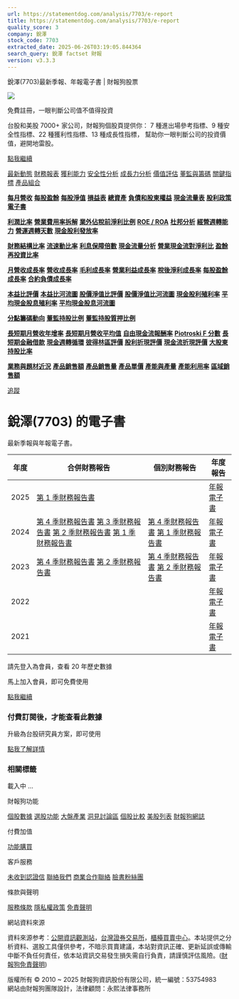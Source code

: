 ```yaml
---
url: https://statementdog.com/analysis/7703/e-report
title: https://statementdog.com/analysis/7703/e-report
quality_score: 3
company: 銳澤
stock_code: 7703
extracted_date: 2025-06-26T03:19:05.844364
search_query: 銳澤 factset 財報
version: v3.3.3
---
```


銳澤(7703)最新季報、年報電子書 | 財報狗股票















![](https://www.facebook.com/tr?id=1265443774131605&ev=PageView&noscript=1)













































































免費註冊，一眼判斷公司值不值得投資

台股和美股 7000+ 家公司，財報狗個股頁提供你：
7 種進出場參考指標、9 種安全性指標、22 種獲利性指標、13 種成長性指標，
幫助你一眼判斷公司的投資價值，避開地雷股。

[點我繼續](/users/sign_up)

[最新動態](/analysis/7703)
[財務報表](/analysis/7703/monthly-revenue)
[獲利能力](/analysis/7703/profit-margin)
[安全性分析](/analysis/7703/financial-structure-ratio)
[成長力分析](/analysis/7703/monthly-revenue-growth-rate)
[價值評估](/analysis/7703/pe)
[董監與籌碼](/analysis/7703/broker-trading)
[關鍵指標](/analysis/7703/long-term-and-short-term-monthly-revenue-yoy)
[產品組合](/analysis/7703/ai-search)

[**每月營收**](/analysis/7703/monthly-revenue)
[**每股盈餘**](/analysis/7703/eps)
[**每股淨值**](/analysis/7703/nav)
[**損益表**](/analysis/7703/income-statement)
[**總資產**](/analysis/7703/assets)
[**負債和股東權益**](/analysis/7703/liabilities-and-equity)
[**現金流量表**](/analysis/7703/cash-flow-statement)
[**股利政策**](/analysis/7703/dividend-policy)
[**電子書**](/analysis/7703/e-report)

[**利潤比率**](/analysis/7703/profit-margin)
[**營業費用率拆解**](/analysis/7703/operating-expense-ratio)
[**業外佔稅前淨利比例**](/analysis/7703/non-operating-income-to-profit-before-tax)
[**ROE / ROA**](/analysis/7703/roe-roa)
[**杜邦分析**](/analysis/7703/du-pont-analysis)
[**經營週轉能力**](/analysis/7703/turnover-ratio)
[**營運週轉天數**](/analysis/7703/turnover-days)
[**現金股利發放率**](/analysis/7703/dividend-payout-ratio)

[**財務結構比率**](/analysis/7703/financial-structure-ratio)
[**流速動比率**](/analysis/7703/current-ratio-and-quick-ratio)
[**利息保障倍數**](/analysis/7703/interest-coverage-ratio)
[**現金流量分析**](/analysis/7703/cash-flow-analysis)
[**營業現金流對淨利比**](/analysis/7703/operating-cash-flow-to-net-income-ratio)
[**盈餘再投資比率**](/analysis/7703/reinvestment-rate)

[**月營收成長率**](/analysis/7703/monthly-revenue-growth-rate)
[**營收成長率**](/analysis/7703/revenue-growth-rate)
[**毛利成長率**](/analysis/7703/gross-profit-growth-rate)
[**營業利益成長率**](/analysis/7703/operating-income-growth-rate)
[**稅後淨利成長率**](/analysis/7703/net-income-growth-rate)
[**每股盈餘成長率**](/analysis/7703/eps-growth-rate)
[**合約負債成長率**](/analysis/7703/current-contract-liabilities-growth-rate)

[**本益比評價**](/analysis/7703/pe)
[**本益比河流圖**](/analysis/7703/pe-band)
[**股價淨值比評價**](/analysis/7703/pb)
[**股價淨值比河流圖**](/analysis/7703/pb-band)
[**現金股利殖利率**](/analysis/7703/dividend-yield)
[**平均現金股息殖利率**](/analysis/7703/average-dividend-yield)
[**平均現金股息河流圖**](/analysis/7703/average-dividend-yield-band)

[**分點籌碼動向**](/analysis/7703/broker-trading)
[**董監持股比例**](/analysis/7703/board-members-and-supervisors-shares-to-shares-outstanding-ratio)
[**董監持股質押比例**](/analysis/7703/pledging-ratio-of-board-members-and-supervisors)

[**長短期月營收年增率**](/analysis/7703/long-term-and-short-term-monthly-revenue-yoy)
[**長短期月營收平均值**](/analysis/7703/average-long-term-and-short-term-monthly-revenue)
[**自由現金流報酬率**](/analysis/7703/croic)
[**Piotroski F 分數**](/analysis/7703/piotroski-f-score)
[**長短期金融借款**](/analysis/7703/financial-borrowing)
[**現金週轉循環**](/analysis/7703/cash-conversion-cycle)
[**彼得林區評價**](/analysis/7703/peter-lynch-valuation)
[**股利折現評價**](/analysis/7703/dividend-discount-valuation)
[**現金流折現評價**](/analysis/7703/dcf-valuation)
[**大股東持股比率**](/analysis/7703/majority-shareholders-share-ratio)

[**業務與題材近況**](/analysis/7703/ai-search)
[**產品銷售額**](/analysis/7703/product-sales-figure)
[**產品銷售量**](/analysis/7703/product-sales-volume)
[**產品單價**](/analysis/7703/product-unit-price)
[**產能與產量**](/analysis/7703/production-capacity)
[**產能利用率**](/analysis/7703/production-capacity-utilization)
[**區域銷售額**](/analysis/7703/product-regional-sales)

[追蹤](/users/sign_up)

# 銳澤(7703) 的電子書

最新季報與年報電子書。

| 年度 | 合併財務報告 | 個別財務報告 | 年度報告 |
| --- | --- | --- | --- |
| 2025 | [第 1 季財務報告書](https://doc.twse.com.tw/server-java/t57sb01?co_id=7703&colorchg=1&kind=A&step=9&filename=202501_7703_AI1.pdf) |  | [年報電子書](/analysis) |
| 2024 | [第 4 季財務報告書](https://doc.twse.com.tw/server-java/t57sb01?co_id=7703&colorchg=1&kind=A&step=9&filename=202404_7703_AI1.pdf)  [第 3 季財務報告書](https://doc.twse.com.tw/server-java/t57sb01?co_id=7703&colorchg=1&kind=A&step=9&filename=202403_7703_AI1.pdf)  [第 2 季財務報告書](https://doc.twse.com.tw/server-java/t57sb01?co_id=7703&colorchg=1&kind=A&step=9&filename=202402_7703_AI1.pdf)  [第 1 季財務報告書](/analysis) | [第 4 季財務報告書](https://doc.twse.com.tw/server-java/t57sb01?co_id=7703&colorchg=1&kind=A&step=9&filename=202404_7703_AI3.pdf)  [第 1 季財務報告書](https://doc.twse.com.tw/server-java/t57sb01?co_id=7703&colorchg=1&kind=A&step=9&filename=202401_7703_AI2.pdf) | [年報電子書](https://doc.twse.com.tw/server-java/t57sb01?co_id=7703&colorchg=1&kind=F&step=9&filename=2024_7703_20250515F04.pdf) |
| 2023 | [第 4 季財務報告書](/analysis)  [第 2 季財務報告書](/analysis) | [第 4 季財務報告書](https://doc.twse.com.tw/server-java/t57sb01?co_id=7703&colorchg=1&kind=A&step=9&filename=202304_7703_AI2.pdf)  [第 2 季財務報告書](https://doc.twse.com.tw/server-java/t57sb01?co_id=7703&colorchg=1&kind=A&step=9&filename=202302_7703_AI2.pdf) | [年報電子書](https://doc.twse.com.tw/server-java/t57sb01?co_id=7703&colorchg=1&kind=F&step=9&filename=2023_7703_20240516F04.pdf) |
| 2022 |  |  | [年報電子書](/analysis) |
| 2021 |  |  | [年報電子書](/analysis) |

請先登入為會員，查看 20 年歷史數據

馬上加入會員，即可免費使用

[點我繼續](/users/sign_up)

### 付費訂閱後，才能查看此數據

升級為台股研究員方案，即可使用

[點我了解詳情](/pricing)

### 相關標籤

載入中 ...





財報狗功能

[個股數據](/analysis)
[選股功能](/screeners)
[大盤產業](/taiex)
[洞見討論區](/insight)
[個股比較](/compare/tpe)
[美股列表](/us-stock-list)
[財報狗網誌](/blog/)

付費加值

[功能購買](/pricing)

客戶服務

[未收到認證信](/users/recv_auth_fail)
[聯絡我們](/contact)
[商業合作聯絡](/contact)
[臉書粉絲團](//www.facebook.com/statementdog)

條款與聲明

[服務條款](/law/tos)
[隱私權政策](/law/privacy)
[免責聲明](/law/disclaimer)

網站資料來源

資料來源参考：[公開資訊觀測站](http://mops.twse.com.tw/mops/web/index)，[台灣證券交易所](http://www.tse.com.tw/)，[櫃檯買賣中心](http://www.otc.org.tw/)。本站提供之分析資料、選股工具僅供參考，不暗示買賣建議，本站對資訊正確、更新延誤或傳輸中斷不負任何責任，依本站資訊交易發生損失需自行負責，請謹慎評估風險。([財報狗免責聲明](/law/disclaimer))

版權所有 © 2010 ~ 2025 財報狗資訊股份有限公司，統一編號：53754983  
網站由財報狗團隊設計，法律顧問：永熙法律事務所